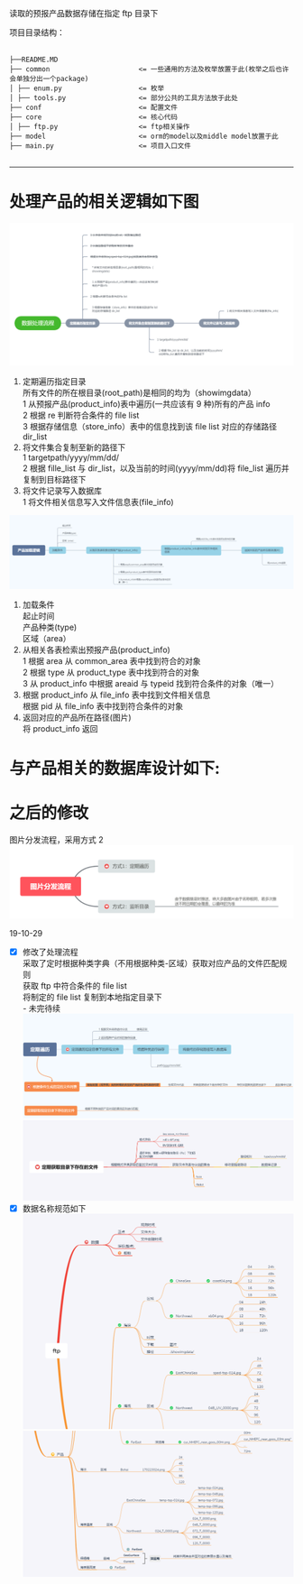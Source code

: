 读取的预报产品数据存储在指定 ftp 目录下

项目目录结构：

<pre><code>
├──README.MD  
├── common                      <= 一些通用的方法及枚举放置于此(枚举之后也许会单独分出一个package)
│ ├── enum.py                   <= 枚举
│ ├── tools.py                  <= 部分公共的工具方法放于此处
├── conf        				<= 配置文件  
├── core  						<= 核心代码 
│ ├── ftp.py                    <= ftp相关操作
├── model  						<= orm的model以及middle model放置于此
├── main.py  					<= 项目入口文件 

</code></pre>

---

# 处理产品的相关逻辑如下图

![alt 产品处理逻辑](../../document/img/readme/TIM截图20191026183307.png)

1. 定期遍历指定目录  
    所有文件的所在根目录(root_path)是相同的均为（showimgdata）  
   1 从预报产品(product_info)表中遍历(一共应该有 9 种)所有的产品 info  
   2 根据 re 判断符合条件的 file list  
   3 根据存储信息（store_info）表中的信息找到该 file list 对应的存储路径 dir_list
2. 将文件集合复制至新的路径下  
   1 targetpath/yyyy/mm/dd/  
   2 根据 fille_list 与 dir_list，以及当前的时间(yyyy/mm/dd)将 file_list 遍历并复制到目标路径下
3. 将文件记录写入数据库  
   1 将文件相关信息写入文件信息表(file_info)

![alt 产品加载逻辑](../../document/img/readme/TIM截图20191026183317.png)

1. 加载条件  
   起止时间  
   产品种类(type)  
   区域（area）
2. 从相关各表检索出预报产品(product_info)  
   1 根据 area 从 common_area 表中找到符合的对象  
   2 根据 type 从 product_type 表中找到符合的对象  
   3 从 product_info 中根据 areaid 与 typeid 找到符合条件的对象（唯一）
3. 根据 product_info 从 file_info 表中找到文件相关信息  
   根据 pid 从 file_info 表中找到符合条件的对象
4. 返回对应的产品所在路径(图片)  
   将 product_info 返回

# 与产品相关的数据库设计如下:

# 之后的修改

图片分发流程，采用方式 2
![alt 图片分发流程](../../document/img/readme/TIM截图20191029222722.png)

19-10-29

- [x] 修改了处理流程  
       采取了定时根据种类字典（不用根据种类-区域）获取对应产品的文件匹配规则  
       获取 ftp 中符合条件的 file list  
       将制定的 file list 复制到本地指定目录下  
       - 未完待续
      ![alt 流程](../../document/img/readme/TIM截图20191029222802.png)
      ![alt 流程](../../document/img/readme/TIM截图20191029222815.png)
- [x] 数据名称规范如下
      ![alt 流程](../../document/img/readme/TIM截图20191029222836.png)
      ![alt 流程](../../document/img/readme/TIM截图20191029222845.png)
